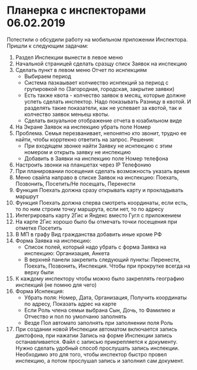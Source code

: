 # Планерка с инспекторами 06.02.2019

Потестили о обсудили работу на мобильном приложении Инспектора. Пришли к следующим задачам:

1. Раздел Инспекции вынести в левое меню
2. Начальной страницей сделать сразщу списк Заявок на инспекцию
3. Сделать пункт в левом меню Отчет по иснпекциям
    * Выбираем период
    * Система пазкаывает колчиество иснпекций за период с групировкой по (Загородная, городская, закрытие заявки)
    * Есть также квота - колчество заявок в месяц, которые должне успеть сделать инспектор. Надо показывать Разницу в квотой. И разделять такие показатели, как не успевает за квотой, так и колчество заявок меньеш квоты.
    * Сделать визуальное отображение отчета в юзабильном виде
4. На Экране Заявок на инспекцию убрать поле Номер
5. Проблема. Семья перезванивает, непонятно кто звонит, трудно ее найти, чтобы корртекно ответить на запрос. Решения:
    * При входящем звонке найти Заявку не иснпекцию с этим номером и открыть заявку не инспекцию
    * Добавить в Заявки на инспекцию поле Номер телефона
6. Настроить звонки на планшетах через IP Телефонию
7. При планировании посещения сделать возможность указать время
8. Меню свайпа направо в списке Заявок на инспекцию: Поехать, Позвонить, Посетить/Не посещать, Перенести
9. Функция Поехать должна сразу открывать карту и прокладывать маршрут
10. Функция Поехать должна сперва смотреть координаты, если есть, то по ним строим точку маршрута, если нет, то по адресу
10. Интегрировать карту 2Гис и Яндекс вместо Гугл с приложением
10. На карте 2Гис хорошо было бы отмечать точки посещения при отметке Посетить
11. В МП в графу Вид гражданства добавить иные кроме РФ
12. Форма Заявка на инспекцию:
    * Список полей, который надо убрать с форма Заявка на инспекцию: Организация, Анкета
    * В верхней панели закрепить следующий пункты: Перенести, Поехать, Позвонить, Инспекция. Чтобы при прокрутке всегда на верху были
13. К каждому инспектору чтобы можно было закреплять географию инспекций (не помню для чего)
14. Форма Иснпекция:
    * Убрать поля: Номер, Дата, Организация, Получить координаты по адресу, Показать адрес на карте
    * Если Роль члена семьи выбрана Сын, Дочь, то Фамилию и Отчество и пол по умолчаню заполнять
    * Везде Пол автомато заполнять при заполнении поля Роль
15. При создании новой Инспекции автоматом включается запись диктофона, при нажатии Запись на форме Инспекции запись останавливается. Файл с записью прикрепляется к документу. Нужно сделать удобный способ прослушать запись инспекции. Необходимо это для того, чтобы инспектор быстро провел инспекцию, а потом прослушал запись и заполнил сам документ.
